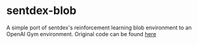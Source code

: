 # sentdex-blob
A simple port of sentdex's reinforcement learning blob environment to an OpenAI Gym environment. Original code can be found [here](https://pythonprogramming.net/own-environment-q-learning-reinforcement-learning-python-tutorial/)

